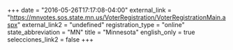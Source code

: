 +++
date = "2016-05-26T17:17:08-04:00"
external_link = "https://mnvotes.sos.state.mn.us/VoterRegistration/VoterRegistrationMain.aspx"
external_link2 = "undefined"
registration_type = "online"
state_abbreviation = "MN"
title = "Minnesota"
english_only = true
selecciones_link2 = false
+++
